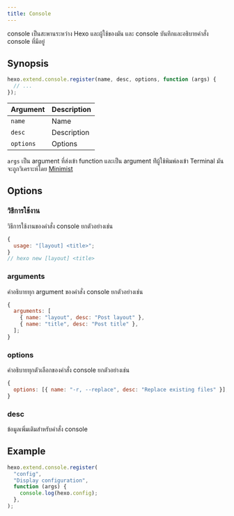 ```yaml
---
title: Console
---
```


console เป็นสะพานระหว่าง Hexo และผู้ใช้ของมัน และ console บันทึกและอธิบายคำสั่ง console ที่มีอยู่

## Synopsis

```js
hexo.extend.console.register(name, desc, options, function (args) {
  // ...
});
```

| Argument  | Description |
| --------- | ----------- |
| `name`    | Name        |
| `desc`    | Description |
| `options` | Options     |

`args` เป็น argument ที่ส่งเข้า function และเป็น argument ท่ีผู้ใช้พิมพ์ลงเข้า Terminal มันจะถูกวิเคราะห์โดย [Minimist]

## Options

### วิธีการใช้งาน

วิธีการใช้งานของคำสั่ง console ยกตัวอย่างเช่น

```js
{
  usage: "[layout] <title>";
}
// hexo new [layout] <title>
```

### arguments

คำอธิบายทุก argument ของคำสั่ง console ยกตัวอย่างเช่น

```js
{
  arguments: [
    { name: "layout", desc: "Post layout" },
    { name: "title", desc: "Post title" },
  ];
}
```

### options

คำอธิบายทุกตัวเลือกของคำสั่ง console ยกตัวอย่างเช่น

```js
{
  options: [{ name: "-r, --replace", desc: "Replace existing files" }];
}
```

### desc

ข้อมูลเพิ่มเติมสำหรับคำสั่ง console

## Example

```js
hexo.extend.console.register(
  "config",
  "Display configuration",
  function (args) {
    console.log(hexo.config);
  },
);
```

[Minimist]: https://github.com/substack/minimist
